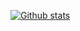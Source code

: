 [![Github stats](https://github-readme-stats.vercel.app/api?username=thevobos&count_private=true&show_icons=true&theme=dark&include_all_commits=true)](https://github.com/thevobos)
